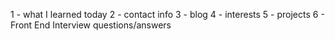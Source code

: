 1 - what I learned today
2 - contact info
3 - blog
4 - interests
5 - projects
6 - Front End Interview questions/answers